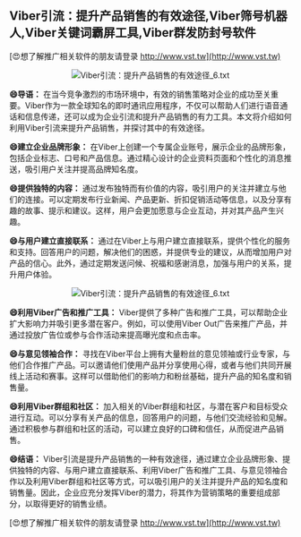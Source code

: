 ## **Viber引流：提升产品销售的有效途径,Viber筛号机器人,Viber关键词霸屏工具,Viber群发防封号软件**

[😍想了解推广相关软件的朋友请登录 http://www.vst.tw](http://www.vst.tw)

 <center><img src="https://vst.tw/MP4/tuiguang/png/2.png" alt="Viber引流：提升产品销售的有效途径_6.txt"></center>

**😄导语：**
在当今竞争激烈的市场环境中，有效的销售策略对企业的成功至关重要。Viber作为一款全球知名的即时通讯应用程序，不仅可以帮助人们进行语音通话和信息传递，还可以成为企业引流和提升产品销售的有力工具。本文将介绍如何利用Viber引流来提升产品销售，并探讨其中的有效途径。

**😄建立企业品牌形象：**
在Viber上创建一个专属企业账号，展示企业的品牌形象，包括企业标志、口号和产品信息。通过精心设计的企业资料页面和个性化的消息推送，吸引用户关注并提高品牌知名度。

**😄提供独特的内容：**
通过发布独特而有价值的内容，吸引用户的关注并建立与他们的连接。可以定期发布行业新闻、产品更新、折扣促销活动等信息，以及分享有趣的故事、提示和建议。这样，用户会更加愿意与企业互动，并对其产品产生兴趣。

**😄与用户建立直接联系：**
通过在Viber上与用户建立直接联系，提供个性化的服务和支持。回答用户的问题，解决他们的困惑，并提供专业的建议，从而增加用户对产品的信心。此外，通过定期发送问候、祝福和感谢消息，加强与用户的关系，提升用户体验。

 <center><img src="https://vst.tw/MP4/tuiguang/png/4.png" alt="Viber引流：提升产品销售的有效途径_6.txt"></center>

**😄利用Viber广告和推广工具：**
Viber提供了多种广告和推广工具，可以帮助企业扩大影响力并吸引更多潜在客户。例如，可以使用Viber Out广告来推广产品，并通过投放广告位或参与合作活动来提高曝光度和点击率。

**😄与意见领袖合作：**
寻找在Viber平台上拥有大量粉丝的意见领袖或行业专家，与他们合作推广产品。可以邀请他们使用产品并分享使用心得，或者与他们共同开展线上活动和赛事。这样可以借助他们的影响力和粉丝基础，提升产品的知名度和销售量。

**😄利用Viber群组和社区：**
加入相关的Viber群组和社区，与潜在客户和目标受众进行互动。可以分享有关产品的信息，回答用户的问题，与他们交流经验和见解。通过积极参与群组和社区的活动，可以建立良好的口碑和信任，从而促进产品销售。

**😄结语：**
Viber引流是提升产品销售的一种有效途径，通过建立企业品牌形象、提供独特的内容、与用户建立直接联系、利用Viber广告和推广工具、与意见领袖合作以及利用Viber群组和社区等方式，可以吸引用户的关注并提升产品的知名度和销售量。因此，企业应充分发挥Viber的潜力，将其作为营销策略的重要组成部分，以取得更好的销售业绩。

[😍想了解推广相关软件的朋友请登录 http://www.vst.tw](http://www.vst.tw)



